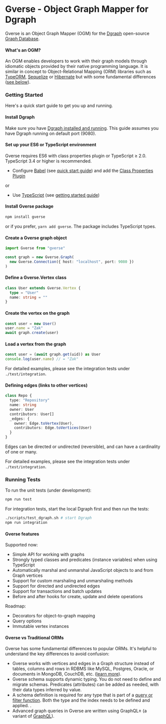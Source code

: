 # Gverse - Object Graph Mapper for Dgraph

Gverse is an Object Graph Mapper (OGM) for the [Dgraph](dgraph.io) open-source [Graph Database](https://en.wikipedia.org/wiki/Graph_database).

#### What's an OGM?

An OGM enables developers to work with their graph models through idiomatic objects provided by their native programming language. It is similar in concept to Object-Relational Mapping (ORM) libraries such as [TypeORM](typeorm.io), [Sequelize](http://docs.sequelizejs.com/) or [Hibernate](https://hibernate.org/) but with some fundamental differences ([see below](#gverse-vs-traditional-orms)).

### Getting Started

Here's a quick start guide to get you up and running.

#### Install Dgraph

Make sure you have [Dgraph installed and running](https://docs.dgraph.io/get-started). This guide assumes you have Dgraph running on default port (9080).

#### Set up your ES6 or TypeScript environment

Gverse requires ES6 with class properties plugin or TypeScript ≥ 2.0. TypeScript 3.4 or higher is recommended.

- Configure [Babel](https://babel.org) (see [quick start guide](https://www.robinwieruch.de/minimal-node-js-babel-setup/)) and add the [Class Properties Plugin](https://babeljs.io/docs/en/babel-plugin-proposal-class-properties)

or

- Use [TypeScript](https://www.typescriptlang.org/docs/tutorial.html) (see [getting started guide](https://levelup.gitconnected.com/typescript-quick-start-guide-7257c2b71538))

#### Install Gverse package

```sh
npm install gverse
```

or if you prefer, `yarn add gverse`. The package includes TypeScript types.

#### Create a Gverse graph object

```typescript
import Gverse from "gverse"

const graph = new Gverse.Graph(
  new Gverse.Connection({ host: "localhost", port: 9080 })
)
```

#### Define a Gverse.Vertex class

```typescript
class User extends Gverse.Vertex {
  type = "User"
  name: string = ""
}
```

#### Create the vertex on the graph

```typescript
const user = new User()
user.name = "Zak"
await graph.create(user)
```

#### Load a vertex from the graph

```typescript
const user = (await graph.get(uid)) as User
console.log(user.name) // = "Zak"
```

For detailed examples, please see the integration tests under `./test/integration`.

#### Defining edges (links to other vertices)

```typescript
class Repo {
  type: "Repository"
  name: string
  owner: User
  contributors: User[]
  _edges: {
    owner: Edge.toVertex(User),
    contributors: Edge.toVertices(User)
  }
}
```

Edges can be directed or undirected (reversible), and can have a cardinality of one or many.

For detailed examples, please see the integration tests under `./test/integration`.

### Running Tests

To run the unit tests (under development):

```sh
npm run test
```

For integration tests, start the local Dgraph first and then run the tests:

```sh
./scripts/test_dgraph.sh # start Dgraph
npm run integration
```

#### Gverse features

Supported now:

- Simple API for working with graphs
- Strongly typed classes and predicates (instance variables) when using TypeScript
- Automatically marshal and unmarshal JavaScript objects to and from Graph vertices
- Support for custom marshaling and unmarshaling methods
- Support for directed and undirected edges
- Support for transactions and batch updates
- Before and after hooks for create, update and delete operations

Roadmap:

- Decorators for object-to-graph mapping
- Query options
- Immutable vertex instances

#### Gverse vs Traditional ORMs

Gverse has some fundamental differences to popular ORMs. It's helpful to understand the key differences to avoid confusion:

- Gverse works with vertices and edges in a Graph structure instead of tables, columns and rows in RDBMS like MySQL, Postgres, Oracle, or documents in MongoDB, CouchDB, etc. ([learn more](https://docs.dgraph.io/query-language/)).
- Gverse schema supports dynamic typing. You do not need to define and migrate schemas. Predicates (attributes) can be added as needed, with their data types inferred by value.
- A schema definition is required for any type that is part of a [query or filter function](https://docs.dgraph.io/query-language/#schema). Both the type and the index needs to be defined and applied. .
- Advanced graph queries in Gverse are written using GraphQL± (a variant of [GraphQL](graphql.org)).

